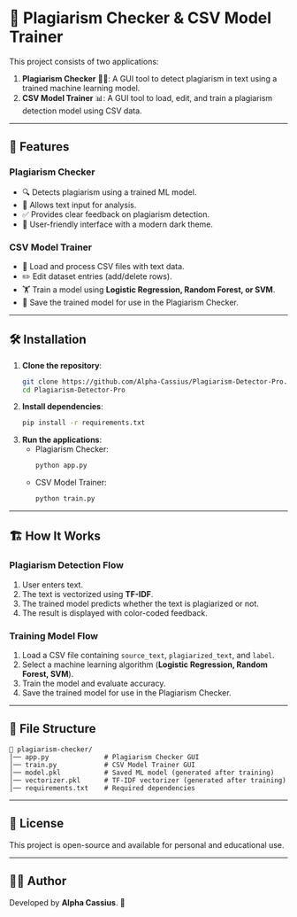 # 📜 Plagiarism Checker & CSV Model Trainer

This project consists of two applications:
1. **Plagiarism Checker** 🕵️‍♂️: A GUI tool to detect plagiarism in text using a trained machine learning model.
2. **CSV Model Trainer** 📊: A GUI tool to load, edit, and train a plagiarism detection model using CSV data.

---

## 🚀 Features
### Plagiarism Checker
- 🔍 Detects plagiarism using a trained ML model.
- 📄 Allows text input for analysis.
- ✅ Provides clear feedback on plagiarism detection.
- 🎨 User-friendly interface with a modern dark theme.

### CSV Model Trainer
- 📂 Load and process CSV files with text data.
- ✏️ Edit dataset entries (add/delete rows).
- 🏋️ Train a model using **Logistic Regression, Random Forest, or SVM**.
- 💾 Save the trained model for use in the Plagiarism Checker.

---

## 🛠 Installation
1. **Clone the repository**:
   ```bash
   git clone https://github.com/Alpha-Cassius/Plagiarism-Detector-Pro.git
   cd Plagiarism-Detector-Pro
   ```
2. **Install dependencies**:
   ```bash
   pip install -r requirements.txt
   ```
3. **Run the applications**:
   - Plagiarism Checker:
     ```bash
     python app.py
     ```
   - CSV Model Trainer:
     ```bash
     python train.py
     ```

---

## 🏗 How It Works
### Plagiarism Detection Flow
1. User enters text.
2. The text is vectorized using **TF-IDF**.
3. The trained model predicts whether the text is plagiarized or not.
4. The result is displayed with color-coded feedback.

### Training Model Flow
1. Load a CSV file containing `source_text`, `plagiarized_text`, and `label`.
2. Select a machine learning algorithm (**Logistic Regression, Random Forest, SVM**).
3. Train the model and evaluate accuracy.
4. Save the trained model for use in the Plagiarism Checker.

---

## 📂 File Structure
```
📁 plagiarism-checker/
│── app.py              # Plagiarism Checker GUI
│── train.py            # CSV Model Trainer GUI
│── model.pkl           # Saved ML model (generated after training)
│── vectorizer.pkl      # TF-IDF vectorizer (generated after training)
│── requirements.txt    # Required dependencies
```

---

## 📜 License
This project is open-source and available for personal and educational use.

---

## 👨‍💻 Author
Developed by **Alpha Cassius**. 🚀

